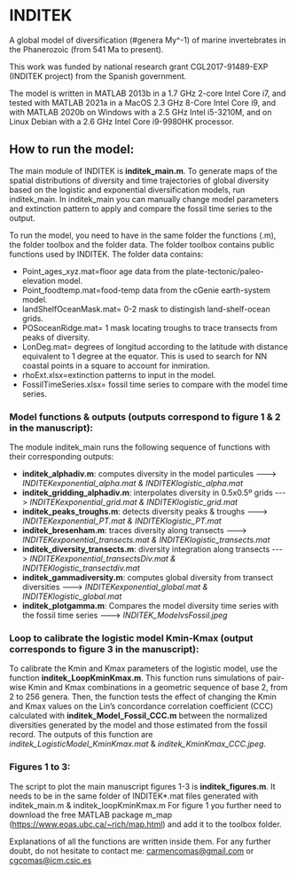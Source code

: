 # INDITEK

A global model of diversification (#genera My^-1) of marine invertebrates in the Phanerozoic (from 541 Ma to present).

This work was funded by national research grant CGL2017-91489-EXP (INDITEK project) from the Spanish government.

The model is written in MATLAB 2013b in a 1.7 GHz 2-core Intel Core i7, and tested with MATLAB 2021a in a MacOS 2.3 GHz 8-Core Intel Core i9, and with MATLAB 2020b on Windows with a 2.5 GHz Intel i5-3210M, and on Linux Debian with a 2.6 GHz Intel Core i9-9980HK processor.

## How to run the model:

The main module of INDITEK is **inditek_main.m**. To generate maps of the spatial distributions of diversity and time trajectories of global diversity based on the logistic and exponential diversification models, run inditek_main. In inditek_main you can manually change model parameters and extinction pattern to apply and compare the fossil time series to the output. 

To run the model, you need to have in the same folder the functions (.m), the folder toolbox and the folder data. The folder toolbox contains public functions used by INDITEK. The folder data contains:
- Point_ages_xyz.mat=floor age data from the plate-tectonic/paleo-elevation model.
- Point_foodtemp.mat=food-temp data from the cGenie earth-system model.
- landShelfOceanMask.mat= 0-2 mask to distingish land-shelf-ocean grids.
- POSoceanRidge.mat= 1 mask locating troughs to trace transects from peaks of diversity.
- LonDeg.mat= degrees of longitud according to the latitude with distance equivalent to 1 degree at the equator. This is used to search for NN coastal points in a square to account for inmiration.
- rhoExt.xlsx=extinction patterns to input in the model.
- FossilTimeSeries.xlsx= fossil time series to compare with the model time series.

### Model functions & outputs (outputs correspond to figure 1 & 2 in the manuscript):
The module inditek_main runs the following sequence of functions with their corresponding outputs:

- **inditek_alphadiv.m**: computes diversity in the model particules ---> *INDITEKexponential_alpha.mat & INDITEKlogistic_alpha.mat*
- **inditek_gridding_alphadiv.m**: interpolates diversity in 0.5x0.5º grids ---> *INDITEKexponential_grid.mat & INDITEKlogistic_grid.mat*
- **inditek_peaks_troughs.m**: detects diversity peaks & troughs ---> *INDITEKexponential_PT.mat & INDITEKlogistic_PT.mat*
- **inditek_bresenham.m**: traces diversity along transects ---> *INDITEKexponential_transects.mat & INDITEKlogistic_transects.mat*
- **inditek_diversity_transects.m**: diversity integration along transects ---> *INDITEKexponential_transectsDiv.mat & INDITEKlogistic_transectdiv.mat*
- **inditek_gammadiversity.m**: computes global diversity from transect diversities ---> *INDITEKexponential_global.mat & INDITEKlogistic_global.mat*
- **inditek_plotgamma.m**: Compares the model diversity time series with the fossil time series ---> *INDITEK_ModelvsFossil.jpeg*

### Loop to calibrate the logistic model Kmin-Kmax (output corresponds to figure 3 in the manuscript):
To calibrate the Kmin and Kmax parameters of the logistic model, use the function **inditek_LoopKminKmax.m**. This function runs simulations of pair-wise Kmin and Kmax combinations in a geometric sequence of base 2, from 2 to 256 genera. Then, the function tests the effect of changing the Kmin and Kmax values on the Lin’s concordance correlation coefficient (CCC) calculated with **inditek_Model_Fossil_CCC.m** between the normalized diversities generated by the model and those estimated from the fossil record. The outputs of this function are *inditek_LogisticModel_KminKmax.mat* & *inditek_KminKmax_CCC.jpeg*.

### Figures 1 to 3:
The script to plot the main manuscript figures 1-3 is **inditek_figures.m**. It needs to be in the same folder of INDITEK*.mat files generated with inditek_main.m & inditek_loopKminKmax.m For figure 1 you further need to download the free MATLAB package m_map (https://www.eoas.ubc.ca/~rich/map.html) and add it to the toolbox folder.

Explanations of all the functions are written inside them. For any further doubt, do not hesitate to contact me: carmencomas@gmail.com or cgcomas@icm.csic.es

